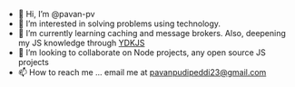 - 👋 Hi, I’m @pavan-pv
- 👀 I’m interested in solving problems using technology. 
- 🌱 I’m currently learning caching and message brokers. Also, deepening my JS knowledge through [YDKJS](https://github.com/getify/You-Dont-Know-JS) 
- 💞️ I’m looking to collaborate on Node projects, any open source JS projects
- 📫 How to reach me ... email me at pavanpudipeddi23@gmail.com 

<!---
pavan-pv/pavan-pv is a ✨ special ✨ repository because its `README.md` (this file) appears on your GitHub profile.
You can click the Preview link to take a look at your changes.
--->

